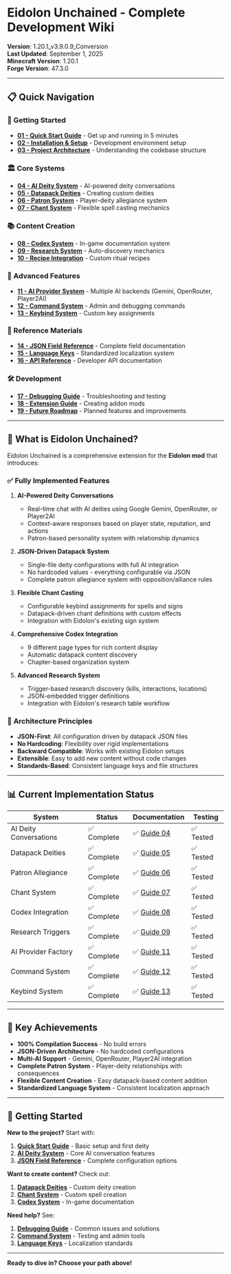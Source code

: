 # Eidolon Unchained - Complete Development Wiki

**Version**: 1.20.1_v3.9.0.9_Conversion  
**Last Updated**: September 1, 2025  
**Minecraft Version**: 1.20.1  
**Forge Version**: 47.3.0

---

## 📋 Quick Navigation

### 🚀 Getting Started
- **[01 - Quick Start Guide](01-QUICK-START.md)** - Get up and running in 5 minutes
- **[02 - Installation & Setup](02-INSTALLATION.md)** - Development environment setup
- **[03 - Project Architecture](03-ARCHITECTURE.md)** - Understanding the codebase structure

### 🏛️ Core Systems
- **[04 - AI Deity System](04-AI-DEITY-SYSTEM.md)** - AI-powered deity conversations
- **[05 - Datapack Deities](05-DATAPACK-DEITIES.md)** - Creating custom deities
- **[06 - Patron System](06-PATRON-SYSTEM.md)** - Player-deity allegiance system
- **[07 - Chant System](07-CHANT-SYSTEM.md)** - Flexible spell casting mechanics

### 📚 Content Creation
- **[08 - Codex System](08-CODEX-SYSTEM.md)** - In-game documentation system
- **[09 - Research System](09-RESEARCH-SYSTEM.md)** - Auto-discovery mechanics
- **[10 - Recipe Integration](10-RECIPE-INTEGRATION.md)** - Custom ritual recipes

### 🔧 Advanced Features
- **[11 - AI Provider System](11-AI-PROVIDERS.md)** - Multiple AI backends (Gemini, OpenRouter, Player2AI)
- **[12 - Command System](12-COMMANDS.md)** - Admin and debugging commands
- **[13 - Keybind System](13-KEYBINDS.md)** - Custom key assignments

### 📖 Reference Materials
- **[14 - JSON Field Reference](14-JSON-REFERENCE.md)** - Complete field documentation
- **[15 - Language Keys](15-LANGUAGE-KEYS.md)** - Standardized localization system
- **[16 - API Reference](16-API-REFERENCE.md)** - Developer API documentation

### 🛠️ Development
- **[17 - Debugging Guide](17-DEBUGGING.md)** - Troubleshooting and testing
- **[18 - Extension Guide](18-EXTENSIONS.md)** - Creating addon mods
- **[19 - Future Roadmap](19-ROADMAP.md)** - Planned features and improvements

---

## 🎯 What is Eidolon Unchained?

Eidolon Unchained is a comprehensive extension for the **Eidolon mod** that introduces:

### ✅ **Fully Implemented Features**

1. **AI-Powered Deity Conversations**
   - Real-time chat with AI deities using Google Gemini, OpenRouter, or Player2AI
   - Context-aware responses based on player state, reputation, and actions
   - Patron-based personality system with relationship dynamics

2. **JSON-Driven Datapack System**
   - Single-file deity configurations with full AI integration
   - No hardcoded values - everything configurable via JSON
   - Complete patron allegiance system with opposition/alliance rules

3. **Flexible Chant Casting**
   - Configurable keybind assignments for spells and signs
   - Datapack-driven chant definitions with custom effects
   - Integration with Eidolon's existing sign system

4. **Comprehensive Codex Integration**
   - 9 different page types for rich content display
   - Automatic datapack content discovery
   - Chapter-based organization system

5. **Advanced Research System**
   - Trigger-based research discovery (kills, interactions, locations)
   - JSON-embedded trigger definitions
   - Integration with Eidolon's research table workflow

### 🔄 **Architecture Principles**

- **JSON-First**: All configuration driven by datapack JSON files
- **No Hardcoding**: Flexibility over rigid implementations
- **Backward Compatible**: Works with existing Eidolon setups
- **Extensible**: Easy to add new content without code changes
- **Standards-Based**: Consistent language keys and file structures

---

## 📊 Current Implementation Status

| System | Status | Documentation | Testing |
|--------|--------|---------------|---------|
| AI Deity Conversations | ✅ Complete | ✅ [Guide 04](04-AI-DEITY-SYSTEM.md) | ✅ Tested |
| Datapack Deities | ✅ Complete | ✅ [Guide 05](05-DATAPACK-DEITIES.md) | ✅ Tested |
| Patron Allegiance | ✅ Complete | ✅ [Guide 06](06-PATRON-SYSTEM.md) | ✅ Tested |
| Chant System | ✅ Complete | ✅ [Guide 07](07-CHANT-SYSTEM.md) | ✅ Tested |
| Codex Integration | ✅ Complete | ✅ [Guide 08](08-CODEX-SYSTEM.md) | ✅ Tested |
| Research Triggers | ✅ Complete | ✅ [Guide 09](09-RESEARCH-SYSTEM.md) | ✅ Tested |
| AI Provider Factory | ✅ Complete | ✅ [Guide 11](11-AI-PROVIDERS.md) | ✅ Tested |
| Command System | ✅ Complete | ✅ [Guide 12](12-COMMANDS.md) | ✅ Tested |
| Keybind System | ✅ Complete | ✅ [Guide 13](13-KEYBINDS.md) | ✅ Tested |

---

## 🌟 Key Achievements

- **100% Compilation Success** - No build errors
- **JSON-Driven Architecture** - No hardcoded configurations
- **Multi-AI Support** - Gemini, OpenRouter, Player2AI integration
- **Complete Patron System** - Player-deity relationships with consequences
- **Flexible Content Creation** - Easy datapack-based content addition
- **Standardized Language System** - Consistent localization approach

---

## 🚀 Getting Started

**New to the project?** Start with:
1. **[Quick Start Guide](01-QUICK-START.md)** - Basic setup and first deity
2. **[AI Deity System](04-AI-DEITY-SYSTEM.md)** - Core AI conversation features
3. **[JSON Field Reference](14-JSON-REFERENCE.md)** - Complete configuration options

**Want to create content?** Check out:
1. **[Datapack Deities](05-DATAPACK-DEITIES.md)** - Custom deity creation
2. **[Chant System](07-CHANT-SYSTEM.md)** - Custom spell creation
3. **[Codex System](08-CODEX-SYSTEM.md)** - In-game documentation

**Need help?** See:
1. **[Debugging Guide](17-DEBUGGING.md)** - Common issues and solutions
2. **[Command System](12-COMMANDS.md)** - Testing and admin tools
3. **[Language Keys](15-LANGUAGE-KEYS.md)** - Localization standards

---

**Ready to dive in? Choose your path above!**
